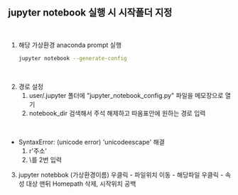 ## jupyter notebook 실행 시 시작폴더 지정

<br/>

1. 해당 가상환경 anaconda prompt 실행
    ```bash
    jupyter notebook --generate-config
    ```
<br/>

2. 경로 설정
    1. user/.jupyter 폴더에 "jupyter_notebook_config.py" 파일을 메모장으로 열기
    2. notebook_dir 검색해서 주석 해제하고 따옴표안에 원하는 경로 입력

<br/>

- SyntaxError: (unicode error) 'unicodeescape' 해결  
  1. r'주소'
  2. \를 2번 입력


3. jupyter notebbok (가상환경이름) 우클릭 - 파일위치 이동 - 해당파일 우클릭 - 속성
    대상 맨뒤 Homepath 삭제, 시작위치 공백
    

